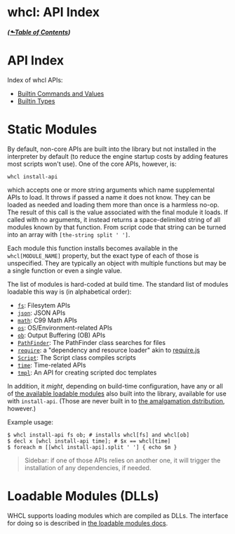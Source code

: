 # whcl: API Index
##### ([&#x2b11;Table of Contents](./))
# API Index
<style>@import url(../../doc/fossil-doc.css)</style>
<script src="../../doc/highlightjs/highlight-cwal.min.js"></script>

Index of whcl APIs:

- [Builtin Commands and Values](builtins.md)
- [Builtin Types](type-intro.md)

<a id='install-api'></a>
Static Modules
============================================================

By default, non-core APIs are built into the library but not installed
in the interpreter by default (to reduce the engine startup costs by
adding features most scripts won't use). One of the core APIs,
however, is:

`whcl install-api`

which accepts one or more string arguments which name supplemental
APIs to load. It throws if passed a name it does not know. They can be
loaded as needed and loading them more than once is a harmless
no-op. The result of this call is the value associated with the final
module it loads. If called with no arguments, it instead returns a
space-delimited string of all modules known by that function. From
script code that string can be turned into an array with
`[the-string split ' ']`.

Each module this function installs becomes available in the
`whcl[MODULE_NAME]` property, but the exact type of each of those is
unspecified. They are typically an object with multiple functions but
may be a single function or even a single value.

The list of modules is hard-coded at build time. The standard
list of modules loadable this way is (in alphabetical order):

- [`fs`](api-fs.md): Filesytem APIs
- [`json`](api-json.md): JSON APIs
- [`math`](api-math.md): C99 Math APIs
- [`os`](api-os.md): OS/Environment-related APIs
- [`ob`](api-ob.md): Output Buffering (OB) APIs
- [`PathFinder`](type-pathfinder.md): The PathFinder class searches for files
- [`require`](../require.d/): a "dependency and resource loader" akin
  to [require.js](https://requirejs.org/)
- [`Script`](type-script.md): The Script class compiles scripts
- [`time`](api-time.md): Time-related APIs
- [`tmpl`](api-tmpl.md): An API for creating scripted doc templates

In addition, it _might_, depending on build-time configuration, have
any or all of [the available loadable modules](../mod/) also built
into the library, available for use with `install-api`. (Those are
never built in to [the amalgamation
dstribution](build.md#amalgamation), however.)

Example usage:

```whcl
$ whcl install-api fs ob; # installs whcl[fs] and whcl[ob]
$ decl x [whcl install-api time]; # $x == whcl[time]
$ foreach m [[whcl install-api].split ' '] { echo $m }
```

> Sidebar: if one of those APIs relies on another one, it will
trigger the installation of any dependencies, if needed.

Loadable Modules (DLLs)
============================================================

WHCL supports loading modules which are compiled as DLLs. The interface
for doing so is described in [the loadable modules docs](../mod/).
